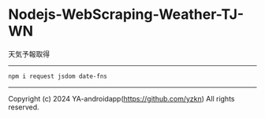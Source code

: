 # Nodejs-WebScraping-Weather-TJ-WN

天気予報取得

---

```powershell
npm i request jsdom date-fns
```

---

Copyright (c) 2024 YA-androidapp(https://github.com/yzkn) All rights reserved.
